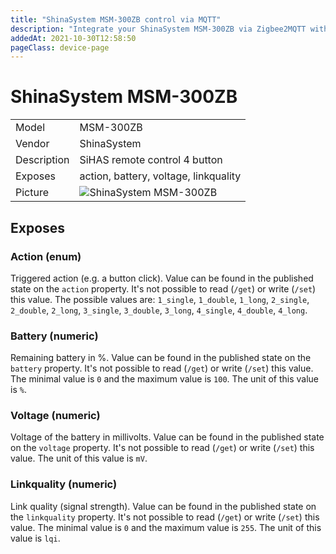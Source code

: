 ```yaml
---
title: "ShinaSystem MSM-300ZB control via MQTT"
description: "Integrate your ShinaSystem MSM-300ZB via Zigbee2MQTT with whatever smart home infrastructure you are using without the vendors bridge or gateway."
addedAt: 2021-10-30T12:58:50
pageClass: device-page
---
```


<!-- !!!! -->
<!-- ATTENTION: This file is auto-generated through docgen! -->
<!-- You can only edit the "Notes"-Section between the two comment lines "Notes BEGIN" and "Notes END". -->
<!-- Do not use h1 or h2 heading within "## Notes"-Section. -->
<!-- !!!! -->

# ShinaSystem MSM-300ZB

|     |     |
|-----|-----|
| Model | MSM-300ZB  |
| Vendor  | ShinaSystem  |
| Description | SiHAS remote control 4 button |
| Exposes | action, battery, voltage, linkquality |
| Picture | ![ShinaSystem MSM-300ZB](https://www.zigbee2mqtt.io/images/devices/MSM-300ZB.jpg) |


<!-- Notes BEGIN: You can edit here. Add "## Notes" headline if not already present. -->



<!-- Notes END: Do not edit below this line -->

## Exposes

### Action (enum)
Triggered action (e.g. a button click).
Value can be found in the published state on the `action` property.
It's not possible to read (`/get`) or write (`/set`) this value.
The possible values are: `1_single`, `1_double`, `1_long`, `2_single`, `2_double`, `2_long`, `3_single`, `3_double`, `3_long`, `4_single`, `4_double`, `4_long`.

### Battery (numeric)
Remaining battery in %.
Value can be found in the published state on the `battery` property.
It's not possible to read (`/get`) or write (`/set`) this value.
The minimal value is `0` and the maximum value is `100`.
The unit of this value is `%`.

### Voltage (numeric)
Voltage of the battery in millivolts.
Value can be found in the published state on the `voltage` property.
It's not possible to read (`/get`) or write (`/set`) this value.
The unit of this value is `mV`.

### Linkquality (numeric)
Link quality (signal strength).
Value can be found in the published state on the `linkquality` property.
It's not possible to read (`/get`) or write (`/set`) this value.
The minimal value is `0` and the maximum value is `255`.
The unit of this value is `lqi`.

